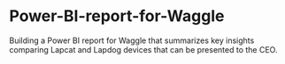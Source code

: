 # Power-BI-report-for-Waggle
Building a Power BI report for Waggle that summarizes key insights comparing Lapcat and Lapdog devices that can be presented  to the CEO. 
